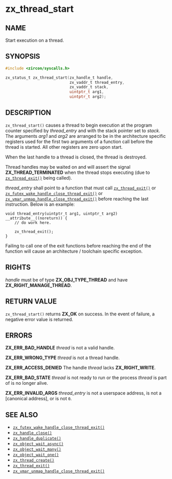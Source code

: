 # zx_thread_start

## NAME

<!-- Contents of this heading updated by update-docs-from-fidl, do not edit. -->

Start execution on a thread.

## SYNOPSIS

<!-- Contents of this heading updated by update-docs-from-fidl, do not edit. -->

```c
#include <zircon/syscalls.h>

zx_status_t zx_thread_start(zx_handle_t handle,
                            zx_vaddr_t thread_entry,
                            zx_vaddr_t stack,
                            uintptr_t arg1,
                            uintptr_t arg2);
```

## DESCRIPTION

`zx_thread_start()` causes a thread to begin execution at the program counter
specified by *thread_entry* and with the stack pointer set to *stack*. The
arguments *arg1* and *arg2* are arranged to be in the architecture specific
registers used for the first two arguments of a function call before the thread
is started.  All other registers are zero upon start.

When the last handle to a thread is closed, the thread is destroyed.

Thread handles may be waited on and will assert the signal
**ZX_THREAD_TERMINATED** when the thread stops executing (due to
[`zx_thread_exit()`] being called).

*thread_entry* shall point to a function that must call [`zx_thread_exit()`] or
[`zx_futex_wake_handle_close_thread_exit()`] or
[`zx_vmar_unmap_handle_close_thread_exit()`] before reaching the last instruction.
Below is an example:

```
void thread_entry(uintptr_t arg1, uintptr_t arg2) __attribute__((noreturn)) {
	// do work here.

	zx_thread_exit();
}
```

Failing to call one of the exit functions before reaching the end of
the function will cause an architecture / toolchain specific exception.

## RIGHTS

<!-- Contents of this heading updated by update-docs-from-fidl, do not edit. -->

*handle* must be of type **ZX_OBJ_TYPE_THREAD** and have **ZX_RIGHT_MANAGE_THREAD**.

## RETURN VALUE

`zx_thread_start()` returns **ZX_OK** on success.
In the event of failure, a negative error value is returned.

## ERRORS

**ZX_ERR_BAD_HANDLE**  *thread* is not a valid handle.

**ZX_ERR_WRONG_TYPE**  *thread* is not a thread handle.

**ZX_ERR_ACCESS_DENIED**  The handle *thread* lacks **ZX_RIGHT_WRITE**.

**ZX_ERR_BAD_STATE**  *thread* is not ready to run or the process *thread*
is part of is no longer alive.

**ZX_ERR_INVALID_ARGS** *thread_entry* is not a userspace address, is not a
[canonical address], or is not `0`.

## SEE ALSO

 - [`zx_futex_wake_handle_close_thread_exit()`]
 - [`zx_handle_close()`]
 - [`zx_handle_duplicate()`]
 - [`zx_object_wait_async()`]
 - [`zx_object_wait_many()`]
 - [`zx_object_wait_one()`]
 - [`zx_thread_create()`]
 - [`zx_thread_exit()`]
 - [`zx_vmar_unmap_handle_close_thread_exit()`]

<!-- References updated by update-docs-from-fidl, do not edit. -->

[`zx_futex_wake_handle_close_thread_exit()`]: futex_wake_handle_close_thread_exit.md
[`zx_handle_close()`]: handle_close.md
[`zx_handle_duplicate()`]: handle_duplicate.md
[`zx_object_wait_async()`]: object_wait_async.md
[`zx_object_wait_many()`]: object_wait_many.md
[`zx_object_wait_one()`]: object_wait_one.md
[`zx_thread_create()`]: thread_create.md
[`zx_thread_exit()`]: thread_exit.md
[`zx_vmar_unmap_handle_close_thread_exit()`]: vmar_unmap_handle_close_thread_exit.md
